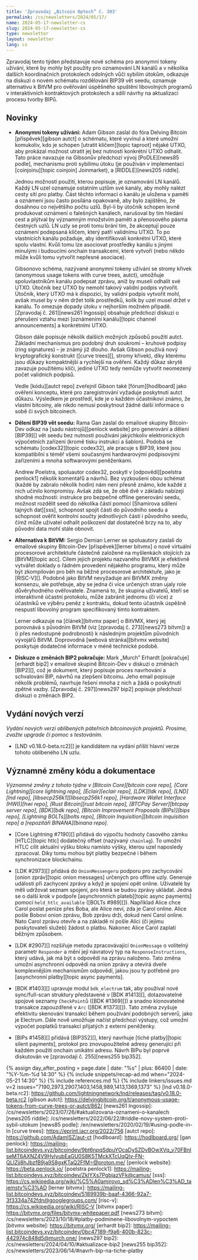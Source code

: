 ```yaml
---
title: 'Zpravodaj „Bitcoin Optech” č. 303'
permalink: /cs/newsletters/2024/05/17/
name: 2024-05-17-newsletter-cs
slug: 2024-05-17-newsletter-cs
type: newsletter
layout: newsletter
lang: cs
---
```

Zpravodaj tento týden představuje nové schéma pro anonymní tokeny užívání, které
by mohly být použity pro oznamování LN kanálů a v několika dalších koordinačních
protokolech odolných vůči sybilím útokům, odkazuje na diskuzi o novém schématu
rozdělování BIP39 vět seedu, oznamuje alternativu k BitVM pro ověřování úspěšného
spuštění libovolných programů v interaktivních kontraktových protokolech
a sdílí návrhy na aktualizaci procesu tvorby BIPů.

## Novinky

- **Anonymní tokeny užívání:** Adam Gibson zaslal do fóra Delving Bitcoin
  [příspěvek][gibson autct] o schématu, které vyvinul a které umožní komukoliv,
  kdo je schopen [utratit klíčem][topic taproot] nějaké UTXO, aby prokázal možnost
  utratit jej bez nutnosti konkrétní UTXO odhalit. Tato práce navazuje na Gibsonův
  předchozí vývoj [PoDLE][news85 podle], mechanismu proti sybilímu útoku (je
  používán v implementaci [coinjoinu][topic coinjoin] Joinmarket), a [RIDDLE][news205 riddle].

  Jednou možností použití, kterou popisuje, je oznamování LN kanálů. Každý LN
  uzel oznamuje ostatním uzlům své kanály, aby mohly nalézt cesty sítí pro platby.
  Část těchto informací o kanálu je uložena v paměti a oznámení jsou často
  posílána opakovaně, aby bylo zajištěno, že dosáhnou co největšího počtu uzlů.
  Byl-li by útočník schopen levně produkovat oznámení o falešných kanálech,
  narušoval by tím hledání cest a plýtval by významným množstvím paměti a přenosového
  pásma čestných uzlů. LN uzly se proti tomu brání tím, že akceptují pouze oznámení
  podepsaná klíčem, který patří validnímu UTXO. To po vlastnících kanálu požaduje,
  aby identifikovali konkrétní UTXO, které spolu vlastní. Kvůli tomu lze
  asociovat prostředky kanálu s jinými minulými i budoucími onchain transakcemi,
  které vytvoří (nebo někdo může kvůli tomu vytvořit nepřesné asociace).

  Gibsonovo schéma, nazývané anonymní tokeny užívání se stromy křivek
  (anonymous usage tokens with curve trees, autct), umožňuje spoluvlastníkům
  kanálu podepsat zprávu, aniž by museli odhalit své UTXO. Útočník bez UTXO
  by nemohl takový validní podpis vytvořit. Útočník, který UTXO má k dispozici,
  by validní podpis vytvořit mohl, avšak musel by v něm držet tolik prostředků,
  kolik by uzel musel držet v kanálu. To omezuje dopady útoku v nejhorším možném
  případě. [Zpravodaj č. 261][news261 lngossip] obsahuje předchozí diskuzi
  o přerušení vztahu mezi [oznámeními kanálu][topic channel announcements]
  a konkrétními UTXO.

  Gibson dále popisuje několik dalších možných způsobů použití autct. Základní
  mechanismus pro podobný druh soukromí – kruhové podpisy (ring signatures) –
  je známý již dlouho. Avšak Gibson používá nový kryptografický konstrukt
  ([curve trees][], stromy křivek), díky kterému jsou důkazy kompaktnější
  a rychlejší na ověření. Každý důkaz skrytě zavazuje použitému klíči,
  jediné UTXO tedy nemůže vytvořit neomezený počet validních podpisů.

  Vedle [kódu][autct repo] zveřejnil Gibson také [fórum][hodlboard] jako
  ověření konceptu, které pro zaregistrování vyžaduje poskytnutí autct
  důkazu. Výsledkem je prostředí, kde je o každém účastníkovi známo,
  že vlastní bitcoiny, ale nikdo nemusí poskytnout žádné další informace
  o sobě či svých bitcoinech.

- **Dělení BIP39 vět seedu:** Rama Gan zaslal do emailové skupiny
  Bitcoin-Dev odkaz na [sadu nástrojů][penlock website] pro generování
  a dělení [BIP39][] vět seedu bez nutnosti používání jakýchkoliv
  elektronických výpočetních zařízení (kromě tisku instrukcí a šablon).
  Podobá se schématu [codex32][topic codex32], ale pracuje s BIP39,
  které jsou kompatibilní s téměř všemi současnými hardwarovými
  podpisovými zařízeními a mnoha softwarovými peněženkami.

  Andrew Poelstra, spoluautor codex32, poskytl v [odpovědi][poelstra penlock1]
  několik komentářů a návrhů. Bez vyzkoušení obou schémat (každé
  by zabralo několik hodin) nám není přesně známo, kde každé z nich
  učinilo kompromisy. Avšak zdá se, že obě dvě v základu nabízejí shodné
  možnosti: instrukce pro bezpečné offline generování seedu, možnost
  rozdělit seed do několika částí pomocí [Shamirova sdílení tajných dat][sss],
  schopnost spojit části do původního seedu a schopnost ověřit kontrolní
  součty jednotlivých částí i původního seedu, čímž může uživatel odhalit
  poškození dat dostatečně brzy na to, aby původní data mohl stále obnovit.

- **Alternativa k BitVM:** Sergio Demian Lerner se spoluautory zaslali
  do emailové skupiny Bitcoin-Dev [příspěvek][lerner bitvmx] o nové
  virtuální procesorové architektuře částečně založené na myšlenkách
  stojících za [BitVM][topic acc]. Cílem jejich projektu nazvaného
  BitVMX je efektivně vytvářet doklady o řádném provedení nějakého
  programu, který může být zkompilován pro běh na běžné procesorové
  architektuře, jako je [RISC-V][]. Podobně jako BitVM nevyžaduje ani
  BitVMX změny konsenzu, ale potřebuje, aby se jedna či více určených
  stran ujaly role důvěryhodného ověřovatele. Znamená to, že skupina uživatelů,
  kteří se interaktivně účastní protokolu, může zabránit jednomu (či více)
  z účastníků ve výběru peněz z kontraktu, dokud tento účastník úspěšně
  nespustí libovolný program specifikovaný tímto kontraktem.

  Lerner odkazuje na [článek][bitvmx paper] o BitVMX, který jej porovnává
  s původním BitVM (viz [zpravodaj č. 273][news273 bitvm]) a (i přes nedostupné
  podrobnosti) k následným projektům původních vývojářů BitVM. Doprovodná
  [webová stránka][bitvmx website] poskytuje dodatečné informace v méně
  technické podobě.

- **Diskuze o změnách BIP2 pokračuje:** Mark „Murch” Erhardt
  [pokračuje][erhardt bip2] v emailové skupině Bitcoin-Dev v diskuzi
  o změnách [BIP2][], což je dokument, který popisuje proces navrhování
  a schvalování BIP, návrhů na zlepšení bitcoinu. Jeho email popisuje
  několik problémů, navrhuje řešení mnoha z nich a žádá o poskytnutí
  zpětné vazby. [Zpravodaj č. 297][news297 bip2] popisuje předchozí
  diskuzi o změnách BIP2.

## Vydání nových verzí

*Vydání nových verzí oblíbených páteřních bitcoinových projektů. Prosíme,
zvažte upgrade či pomoc s testováním.*

- [LND v0.18.0-beta.rc2][]  je kandidátem na vydání příští hlavní verze
  tohoto oblíbeného LN uzlu.

## Významné změny kódu a dokumentace

_Významné změny z tohoto týdne v [Bitcoin Core][bitcoin core repo], [Core
Lightning][core lightning repo], [Eclair][eclair repo], [LDK][ldk repo],
[LND][lnd repo], [libsecp256k1][libsecp256k1 repo], [Hardware Wallet
Interface (HWI)][hwi repo], [Rust Bitcoin][rust bitcoin repo], [BTCPay
Server][btcpay server repo], [BDK][bdk repo], [Bitcoin Improvement
Proposals (BIPs)][bips repo], [Lightning BOLTs][bolts repo],
[Bitcoin Inquisition][bitcoin inquisition repo] a [repozitáři BINANA][binana
repo]._

- [Core Lightning #7190][] přidává do výpočtu hodnoty časového zámku [HTLC][topic htlc]
  dodatečný offset (nazývaný `chainlag`). To umožní HTLC cílit aktuální výšku bloku namísto
  výšky, kterou uzel naposledy zpracoval. Díky tomu mohou být platby bezpečné
  i během synchronizace blockchainu.

- [LDK #2973][] přidává do `OnionMessenger`u podporu pro zachycování [onion zpráv][topic
  onion messages] určených pro offline uzly. Generuje události při zachycení zprávy a když
  je spojení opět online. Uživatelé by měli udržovat seznam spojení, pro která se budou
  zprávy ukládat. Jedná se o další krok v podpoře [asynchronních plateb][topic async payments]
  pomocí `held_htlc_available`  ([BOLTs #989][]). Například Alice chce Carol
  poslat peníze přes Boba, ale Alice neví, zda je Carol online. Alice pošle Bobovi
  onion zprávu, Bob zprávu drží, dokud není Carol online. Nato Carol zprávu otevře
  a na základě ní pošle Alici (či jejímu poskytovateli služeb) žádost o platbu.
  Nakonec Alice Carol zaplatí běžným způsobem.

- [LDK #2907][] rozšiřuje metodu zpracovávající `OnionMessage` o volitelný parametr
  `Responder` a mění její návratový typ na `ResponseInstructions`, který udává, jak
  má být s odpovědí na zprávu naloženo. Tato změna umožní asynchronní odpovědi
  na onion zprávy a otevírá dveře komplexnějším mechanismům odpovědí, jakou jsou
  ty potřebné pro [asynchronní platby][topic async payments].

- [BDK #1403][] upravuje modul `bdk_electrum` tak, aby používal nové sync/full-scan
  struktury představené v [BDK #1413][], dotazovatelné spojové seznamy `CheckPoint`ů
  ([BDK #1369][]) a snadno klonovatelné transakce zapouzdřené v `Arc` ([BDK #1373][]).
  Tato změna zvyšuje efektivitu skenování transakcí během používání podobných serverů, jako
  je Electrum. Dále nově umožňuje načíst předchozí výstupy, což umožní výpočet poplatků
  transakcí přijatých z externí peněženky.

 - [BIPs #1458][] přidává [BIP352][], který navrhuje [tiché platby][topic silent
  payments], protokol pro znovupoužitelné adresy generující při každém použití onchain
  unikátní adresu. Návrh BIPu byl poprvé diskutován ve [zpravodaji č. 255][news255 bip352].

{% assign day_after_posting = page.date | date: "%s" | plus: 86400 | date: "%Y-%m-%d 14:30" %}
{% include snippets/recap-ad.md when="2024-05-21 14:30" %}
{% include references.md %}
{% include linkers/issues.md v=2 issues="7190,2973,2907,1403,1458,989,1413,1369,1373" %}
[lnd v0.18.0-beta.rc2]: https://github.com/lightningnetwork/lnd/releases/tag/v0.18.0-beta.rc2
[gibson autct]: https://delvingbitcoin.org/t/anonymous-usage-tokens-from-curve-trees-or-autct/862/
[news261 lngossip]: /cs/newsletters/2023/07/26/#aktualizovana-oznameni-o-kanalech
[news205 riddle]: /cs/newsletters/2022/06/22/#riddle-novy-system-proti-sybil-utokum
[news85 podle]: /en/newsletters/2020/02/19/#using-podle-in-ln
[curve trees]: https://eprint.iacr.org/2022/756
[autct repo]: https://github.com/AdamISZ/aut-ct
[hodlboard]: https://hodlboard.org/
[gan penlock]: https://mailing-list.bitcoindevs.xyz/bitcoindev/9bt6npqSdpuYOcaDySZDvBOwXVq_v70FBnIseMT6AXNZ4V9HylyubEaGU0S8K5TMckXTcUqQIv-FN-QLIZjj8hJbzfB9ja9S8gxKTaQ2FfM=@proton.me/
[penlock website]: https://beta.penlock.io/
[poelstra penlock1]: https://mailing-list.bitcoindevs.xyz/bitcoindev/ZkIYXs7PgbjazVFk@camus/
[sss]: https://cs.wikipedia.org/wiki/%C5%A0amirovo_sd%C3%ADlen%C3%AD_tajemstv%C3%AD
[lerner bitvmx]: https://mailing-list.bitcoindevs.xyz/bitcoindev/5189939b-baaf-4366-92a7-3f3334a742fdn@googlegroups.com/
[risc-v]: https://cs.wikipedia.org/wiki/RISC-V
[bitvmx paper]: https://bitvmx.org/files/bitvmx-whitepaper.pdf
[news273 bitvm]: /cs/newsletters/2023/10/18/#platby-podminene-libovolnym-vypoctem
[bitvmx website]: https://bitvmx.org/
[erhardt bip2]: https://mailing-list.bitcoindevs.xyz/bitcoindev/0bc47189-f9a6-400b-823c-442974c848d5@murch.one/
[news297 bip2]: /cs/newsletters/2024/04/10/#aktualizace-bip2
[news255 bip352]: /cs/newsletters/2023/06/14/#navrh-bip-na-tiche-platby
